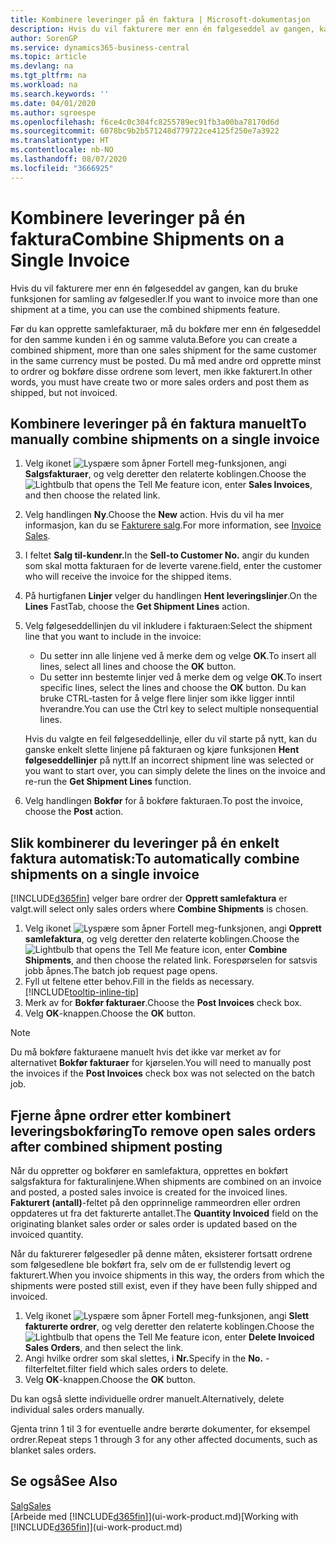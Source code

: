 ```yaml
---
title: Kombinere leveringer på én faktura | Microsoft-dokumentasjon
description: Hvis du vil fakturere mer enn én følgeseddel av gangen, kan du bruke funksjonen for samling av følgesedler.
author: SorenGP
ms.service: dynamics365-business-central
ms.topic: article
ms.devlang: na
ms.tgt_pltfrm: na
ms.workload: na
ms.search.keywords: ''
ms.date: 04/01/2020
ms.author: sgroespe
ms.openlocfilehash: f6ce4c0c304fc8255789ec91fb3a00ba78170d6d
ms.sourcegitcommit: 6078bc9b2b571248d779722ce4125f250e7a3922
ms.translationtype: HT
ms.contentlocale: nb-NO
ms.lasthandoff: 08/07/2020
ms.locfileid: "3666925"
---
```

# <a name="combine-shipments-on-a-single-invoice"></a><span data-ttu-id="439b1-103">Kombinere leveringer på én faktura</span><span class="sxs-lookup"><span data-stu-id="439b1-103">Combine Shipments on a Single Invoice</span></span>
<span data-ttu-id="439b1-104">Hvis du vil fakturere mer enn én følgeseddel av gangen, kan du bruke funksjonen for samling av følgesedler.</span><span class="sxs-lookup"><span data-stu-id="439b1-104">If you want to invoice more than one shipment at a time, you can use the combined shipments feature.</span></span>  

<span data-ttu-id="439b1-105">Før du kan opprette samlefakturaer, må du bokføre mer enn én følgeseddel for den samme kunden i én og samme valuta.</span><span class="sxs-lookup"><span data-stu-id="439b1-105">Before you can create a combined shipment, more than one sales shipment for the same customer in the same currency must be posted.</span></span> <span data-ttu-id="439b1-106">Du må med andre ord opprette minst to ordrer og bokføre disse ordrene som levert, men ikke fakturert.</span><span class="sxs-lookup"><span data-stu-id="439b1-106">In other words, you must have create two or more sales orders and post them as shipped, but not invoiced.</span></span> 

## <a name="to-manually-combine-shipments-on-a-single-invoice"></a><span data-ttu-id="439b1-107">Kombinere leveringer på én faktura manuelt</span><span class="sxs-lookup"><span data-stu-id="439b1-107">To manually combine shipments on a single invoice</span></span>  
1. <span data-ttu-id="439b1-108">Velg ikonet ![Lyspære som åpner Fortell meg-funksjonen](media/ui-search/search_small.png "Fortell hva du vil gjøre"), angi **Salgsfakturaer**, og velg deretter den relaterte koblingen.</span><span class="sxs-lookup"><span data-stu-id="439b1-108">Choose the ![Lightbulb that opens the Tell Me feature](media/ui-search/search_small.png "Tell me what you want to do") icon, enter **Sales Invoices**, and then choose the related link.</span></span>  
2. <span data-ttu-id="439b1-109">Velg handlingen **Ny**.</span><span class="sxs-lookup"><span data-stu-id="439b1-109">Choose the **New** action.</span></span> <span data-ttu-id="439b1-110">Hvis du vil ha mer informasjon, kan du se [Fakturere salg](sales-how-invoice-sales.md).</span><span class="sxs-lookup"><span data-stu-id="439b1-110">For more information, see [Invoice Sales](sales-how-invoice-sales.md).</span></span>
3. <span data-ttu-id="439b1-111">I feltet **Salg til-kundenr.**</span><span class="sxs-lookup"><span data-stu-id="439b1-111">In the **Sell-to Customer No.**</span></span> <span data-ttu-id="439b1-112">angir du kunden som skal motta fakturaen for de leverte varene.</span><span class="sxs-lookup"><span data-stu-id="439b1-112">field, enter the customer who will receive the invoice for the shipped items.</span></span>  
4. <span data-ttu-id="439b1-113">På hurtigfanen **Linjer** velger du handlingen **Hent leveringslinjer**.</span><span class="sxs-lookup"><span data-stu-id="439b1-113">On the **Lines** FastTab, choose the **Get Shipment Lines** action.</span></span>  
5. <span data-ttu-id="439b1-114">Velg følgeseddellinjen du vil inkludere i fakturaen:</span><span class="sxs-lookup"><span data-stu-id="439b1-114">Select the shipment line that you want to include in the invoice:</span></span>  

    - <span data-ttu-id="439b1-115">Du setter inn alle linjene ved å merke dem og velge **OK**.</span><span class="sxs-lookup"><span data-stu-id="439b1-115">To insert all lines, select all lines and choose the **OK** button.</span></span>  
    - <span data-ttu-id="439b1-116">Du setter inn bestemte linjer ved å merke dem og velge **OK**.</span><span class="sxs-lookup"><span data-stu-id="439b1-116">To insert specific lines, select the lines and choose the **OK** button.</span></span> <span data-ttu-id="439b1-117">Du kan bruke CTRL-tasten for å velge flere linjer som ikke ligger inntil hverandre.</span><span class="sxs-lookup"><span data-stu-id="439b1-117">You can use the Ctrl key to select multiple nonsequential lines.</span></span>  

    <span data-ttu-id="439b1-118">Hvis du valgte en feil følgeseddellinje, eller du vil starte på nytt, kan du ganske enkelt slette linjene på fakturaen og kjøre funksjonen **Hent følgeseddellinjer** på nytt.</span><span class="sxs-lookup"><span data-stu-id="439b1-118">If an incorrect shipment line was selected or you want to start over, you can simply delete the lines on the invoice and re-run the **Get Shipment Lines** function.</span></span>  
7. <span data-ttu-id="439b1-119">Velg handlingen **Bokfør** for å bokføre fakturaen.</span><span class="sxs-lookup"><span data-stu-id="439b1-119">To post the invoice, choose the **Post** action.</span></span>  

## <a name="to-automatically-combine-shipments-on-a-single-invoice"></a><span data-ttu-id="439b1-120">Slik kombinerer du leveringer på én enkelt faktura automatisk:</span><span class="sxs-lookup"><span data-stu-id="439b1-120">To automatically combine shipments on a single invoice</span></span>  
[!INCLUDE[d365fin](includes/d365fin_md.md)] <span data-ttu-id="439b1-121">velger bare ordrer der **Opprett samlefaktura** er valgt.</span><span class="sxs-lookup"><span data-stu-id="439b1-121">will select only sales orders where **Combine Shipments** is chosen.</span></span> 

1. <span data-ttu-id="439b1-122">Velg ikonet ![Lyspære som åpner Fortell meg-funksjonen](media/ui-search/search_small.png "Fortell hva du vil gjøre"), angi **Opprett samlefaktura**, og velg deretter den relaterte koblingen.</span><span class="sxs-lookup"><span data-stu-id="439b1-122">Choose the ![Lightbulb that opens the Tell Me feature](media/ui-search/search_small.png "Tell me what you want to do") icon, enter **Combine Shipments**, and then choose the related link.</span></span> <span data-ttu-id="439b1-123">Forespørselen for satsvis jobb åpnes.</span><span class="sxs-lookup"><span data-stu-id="439b1-123">The batch job request page opens.</span></span>  
2. <span data-ttu-id="439b1-124">Fyll ut feltene etter behov.</span><span class="sxs-lookup"><span data-stu-id="439b1-124">Fill in the fields as necessary.</span></span> [!INCLUDE[tooltip-inline-tip](includes/tooltip-inline-tip_md.md)]
3. <span data-ttu-id="439b1-125">Merk av for **Bokfør fakturaer**.</span><span class="sxs-lookup"><span data-stu-id="439b1-125">Choose the **Post Invoices** check box.</span></span>  
4. <span data-ttu-id="439b1-126">Velg **OK**-knappen.</span><span class="sxs-lookup"><span data-stu-id="439b1-126">Choose the **OK** button.</span></span>  

> [!NOTE]  
>  <span data-ttu-id="439b1-127">Du må bokføre fakturaene manuelt hvis det ikke var merket av for alternativet **Bokfør fakturaer** for kjørselen.</span><span class="sxs-lookup"><span data-stu-id="439b1-127">You will need to manually post the invoices if the **Post Invoices** check box was not selected on the batch job.</span></span>  

## <a name="to-remove-open-sales-orders-after-combined-shipment-posting"></a><span data-ttu-id="439b1-128">Fjerne åpne ordrer etter kombinert leveringsbokføring</span><span class="sxs-lookup"><span data-stu-id="439b1-128">To remove open sales orders after combined shipment posting</span></span> 
<span data-ttu-id="439b1-129">Når du oppretter og bokfører en samlefaktura, opprettes en bokført salgsfaktura for fakturalinjene.</span><span class="sxs-lookup"><span data-stu-id="439b1-129">When shipments are combined on an invoice and posted, a posted sales invoice is created for the invoiced lines.</span></span> <span data-ttu-id="439b1-130">**Fakturert (antall)**-feltet på den opprinnelige rammeordren eller ordren oppdateres ut fra det fakturerte antallet.</span><span class="sxs-lookup"><span data-stu-id="439b1-130">The **Quantity Invoiced** field on the originating blanket sales order or sales order is updated based on the invoiced quantity.</span></span>  

<span data-ttu-id="439b1-131">Når du fakturerer følgesedler på denne måten, eksisterer fortsatt ordrene som følgesedlene ble bokført fra, selv om de er fullstendig levert og fakturert.</span><span class="sxs-lookup"><span data-stu-id="439b1-131">When you invoice shipments in this way, the orders from which the shipments were posted still exist, even if they have been fully shipped and invoiced.</span></span>   

1. <span data-ttu-id="439b1-132">Velg ikonet ![Lyspære som åpner Fortell meg-funksjonen](media/ui-search/search_small.png "Fortell hva du vil gjøre"), angi **Slett fakturerte ordrer**, og velg deretter den relaterte koblingen.</span><span class="sxs-lookup"><span data-stu-id="439b1-132">Choose the ![Lightbulb that opens the Tell Me feature](media/ui-search/search_small.png "Tell me what you want to do") icon, enter **Delete Invoiced Sales Orders**, and then select the link.</span></span>  
2. <span data-ttu-id="439b1-133">Angi hvilke ordrer som skal slettes, i **Nr.**</span><span class="sxs-lookup"><span data-stu-id="439b1-133">Specify in the **No.**</span></span> <span data-ttu-id="439b1-134">-filterfeltet.</span><span class="sxs-lookup"><span data-stu-id="439b1-134">filter field which sales orders to delete.</span></span>  
3. <span data-ttu-id="439b1-135">Velg **OK**-knappen.</span><span class="sxs-lookup"><span data-stu-id="439b1-135">Choose the **OK** button.</span></span>  

<span data-ttu-id="439b1-136">Du kan også slette individuelle ordrer manuelt.</span><span class="sxs-lookup"><span data-stu-id="439b1-136">Alternatively, delete individual sales orders manually.</span></span>  

<span data-ttu-id="439b1-137">Gjenta trinn 1 til 3 for eventuelle andre berørte dokumenter, for eksempel ordrer.</span><span class="sxs-lookup"><span data-stu-id="439b1-137">Repeat steps 1 through 3 for any other affected documents, such as blanket sales orders.</span></span>

## <a name="see-also"></a><span data-ttu-id="439b1-138">Se også</span><span class="sxs-lookup"><span data-stu-id="439b1-138">See Also</span></span>  
[<span data-ttu-id="439b1-139">Salg</span><span class="sxs-lookup"><span data-stu-id="439b1-139">Sales</span></span>](sales-manage-sales.md)  
<span data-ttu-id="439b1-140">[Arbeide med [!INCLUDE[d365fin](includes/d365fin_md.md)]](ui-work-product.md)</span><span class="sxs-lookup"><span data-stu-id="439b1-140">[Working with [!INCLUDE[d365fin](includes/d365fin_md.md)]](ui-work-product.md)</span></span>
